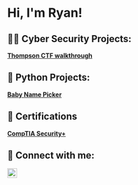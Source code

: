 <h1>Hi, I'm Ryan! 
<h2>👨‍💻 Cyber Security Projects:</h2>
<b><a href=https://github.com/RyanWhite74/Thompson/blob/main/README.md#enroll-beta>Thompson CTF walkthrough</a></b>

  
<h2>🐍 Python Projects:</h2>
<b><a href=https://github.com/RyanWhite74/Baby-name-picker>Baby Name Picker</a></b>

<h2>📜 Certifications</h2>
<b><a href=https://www.credly.com/badges/0ee0c69b-a658-45a0-b264-e33247ad2d3f/public_url>CompTIA Security+</a></b>
  

<h2> 🤳 Connect with me:</h2>

[<img align="left" alt="JoshMadakor | Twitter" width="22px" src="https://cdn.jsdelivr.net/npm/simple-icons@v3/icons/twitter.svg" />][twitter]


[twitter]: https://twitter.com/RyanAWhite74
